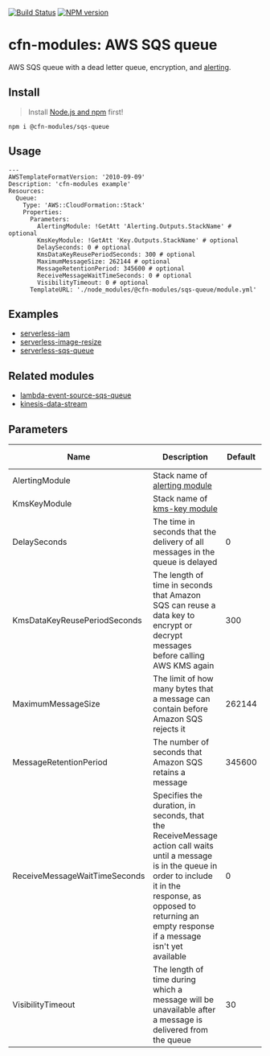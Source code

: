 [![Build Status](https://travis-ci.org/cfn-modules/sqs-queue.svg?branch=master)](https://travis-ci.org/cfn-modules/sqs-queue)
[![NPM version](https://img.shields.io/npm/v/@cfn-modules/sqs-queue.svg)](https://www.npmjs.com/package/@cfn-modules/sqs-queue)

# cfn-modules: AWS SQS queue

AWS SQS queue with a dead letter queue, encryption, and [alerting](https://www.npmjs.com/package/@cfn-modules/alerting).

## Install

> Install [Node.js and npm](https://nodejs.org/) first!

```
npm i @cfn-modules/sqs-queue
```

## Usage

```
---
AWSTemplateFormatVersion: '2010-09-09'
Description: 'cfn-modules example'
Resources:
  Queue:
    Type: 'AWS::CloudFormation::Stack'
    Properties:
      Parameters:
        AlertingModule: !GetAtt 'Alerting.Outputs.StackName' # optional
        KmsKeyModule: !GetAtt 'Key.Outputs.StackName' # optional
        DelaySeconds: 0 # optional
        KmsDataKeyReusePeriodSeconds: 300 # optional
        MaximumMessageSize: 262144 # optional
        MessageRetentionPeriod: 345600 # optional
        ReceiveMessageWaitTimeSeconds: 0 # optional
        VisibilityTimeout: 0 # optional
      TemplateURL: './node_modules/@cfn-modules/sqs-queue/module.yml'
```

## Examples

* [serverless-iam](https://github.com/cfn-modules/docs/tree/master/examples/serverless-iam)
* [serverless-image-resize](https://github.com/cfn-modules/docs/tree/master/examples/serverless-image-resize)
* [serverless-sqs-queue](https://github.com/cfn-modules/docs/tree/master/examples/serverless-sqs-queue)

## Related modules

* [lambda-event-source-sqs-queue](https://github.com/cfn-modules/lambda-event-source-sqs-queue)
* [kinesis-data-stream](https://github.com/cfn-modules/kinesis-data-stream)

## Parameters

<table>
  <thead>
    <tr>
      <th>Name</th>
      <th>Description</th>
      <th>Default</th>
      <th>Required?</th>
      <th>Allowed values</th>
    </tr>
  </thead>
  <tbody>
    <tr>
      <td>AlertingModule</td>
      <td>Stack name of <a href="https://www.npmjs.com/package/@cfn-modules/alerting">alerting module</a></td>
      <td></td>
      <td>no</td>
      <td></td>
    </tr>
    <tr>
      <td>KmsKeyModule</td>
      <td>Stack name of <a href="https://www.npmjs.com/package/@cfn-modules/kms-key">kms-key module</a></td>
      <td></td>
      <td>no</td>
      <td></td>
    </tr>
    <tr>
      <td>DelaySeconds</td>
      <td>The time in seconds that the delivery of all messages in the queue is delayed</td>
      <td>0</td>
      <td>no</td>
      <td>[0-900]</td>
    </tr>
    <tr>
      <td>KmsDataKeyReusePeriodSeconds</td>
      <td>The length of time in seconds that Amazon SQS can reuse a data key to encrypt or decrypt messages before calling AWS KMS again</td>
      <td>300</td>
      <td>no</td>
      <td>[60-86400]</td>
    </tr>
    <tr>
      <td>MaximumMessageSize</td>
      <td>The limit of how many bytes that a message can contain before Amazon SQS rejects it</td>
      <td>262144</td>
      <td>no</td>
      <td>[1024-262144]</td>
    </tr>
    <tr>
      <td>MessageRetentionPeriod</td>
      <td>The number of seconds that Amazon SQS retains a message</td>
      <td>345600</td>
      <td>no</td>
      <td>[60-1209600]</td>
    </tr>
    <tr>
      <td>ReceiveMessageWaitTimeSeconds</td>
      <td>Specifies the duration, in seconds, that the ReceiveMessage action call waits until a message is in the queue in order to include it in the response, as opposed to returning an empty response if a message isn't yet available</td>
      <td>0</td>
      <td>no</td>
      <td>[0-20]</td>
    </tr>
    <tr>
      <td>VisibilityTimeout</td>
      <td>The length of time during which a message will be unavailable after a message is delivered from the queue</td>
      <td>30</td>
      <td>no</td>
      <td>[0-43200]</td>
    </tr>
  </tbody>
</table>
